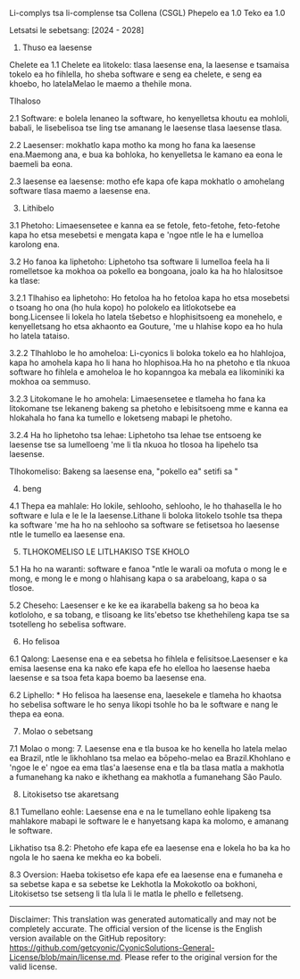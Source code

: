 Li-complys tsa li-complense tsa Collena (CSGL)
Phepelo ea 1.0 Teko ea 1.0

Letsatsi le sebetsang: [2024 - 2028]

1. Thuso ea laesense

Chelete ea 1.1 Chelete ea litokelo: tlasa laesense ena, la laesense e tsamaisa tokelo ea ho fihlella, ho sheba software e seng ea chelete, e seng ea khoebo, ho latelaMelao le maemo a thehile mona.

Tlhaloso

2.1 Software: e bolela lenaneo la software, ho kenyelletsa khoutu ea mohloli, babali, le lisebelisoa tse ling tse amanang le laesense tlasa laesense tlasa.

2.2 Laesenser: mokhatlo kapa motho ka mong ho fana ka laesense ena.Maemong ana, e bua ka bohloka, ho kenyelletsa le kamano ea eona le baemeli ba eona.

2.3 laesense ea laesense: motho efe kapa ofe kapa mokhatlo o amohelang software tlasa maemo a laesense ena.

3. Lithibelo

3.1 Phetoho: Limaesensetee e kanna ea se fetole, feto-fetohe, feto-fetohe kapa ho etsa mesebetsi e mengata kapa e 'ngoe ntle le ha e lumelloa karolong ena.

3.2 Ho fanoa ka liphetoho: Liphetoho tsa software li lumelloa feela ha li romelletsoe ka mokhoa oa pokello ea bongoana, joalo ka ha ho hlalositsoe ka tlase:

3.2.1 Tlhahiso ea liphetoho: Ho fetoloa ha ho fetoloa kapa ho etsa mosebetsi o tsoang ho ona (ho hula kopo) ho polokelo ea litlokotsebe ea bong.Licensee li lokela ho latela tšebetso e hlophisitsoeng ea monehelo, e kenyelletsang ho etsa akhaonto ea Gouture, 'me u hlahise kopo ea ho hula ho latela tataiso.

3.2.2 Tlhahlobo le ho amoheloa: Li-cyonics li boloka tokelo ea ho hlahlojoa, kapa ho amohela kapa ho li hana ho hlophisoa.Ha ho na phetoho e tla nkuoa software ho fihlela e amoheloa le ho kopanngoa ka mebala ea likominiki ka mokhoa oa semmuso.

3.2.3 Litokomane le ho amohela: Limaesensetee e tlameha ho fana ka litokomane tse lekaneng bakeng sa phetoho e lebisitsoeng mme e kanna ea hlokahala ho fana ka tumello e loketseng mabapi le phetoho.

3.2.4 Ha ho liphetoho tsa lehae: Liphetoho tsa lehae tse entsoeng ke laesense tse sa lumelloeng 'me li tla nkuoa ho tlosoa ha lipehelo tsa laesense.

Tlhokomeliso: Bakeng sa laesense ena, "pokello ea" setifi sa "

4. beng

4.1 Thepa ea mahlale: Ho lokile, sehlooho, sehlooho, le ho thahasella le ho software e lula e le le la laesense.Lithane li boloka litokelo tsohle tsa thepa ka software 'me ha ho na sehlooho sa software se fetisetsoa ho laesense ntle le tumello ea laesense ena.

5. TLHOKOMELISO LE LITLHAKISO TSE KHOLO

5.1 Ha ho na waranti: software e fanoa "ntle le warali oa mofuta o mong le e mong, e mong le e mong o hlahisang kapa o sa arabeloang, kapa o sa tlosoe.

5.2 Cheseho: Laesenser e ke ke ea ikarabella bakeng sa ho beoa ka kotloloho, e sa tobang, e tlisoang ke lits'ebetso tse khethehileng kapa tse sa tsotelleng ho sebelisa software.

6. Ho felisoa

6.1 Qalong: Laesense ena e ea sebetsa ho fihlela e felisitsoe.Laesenser e ka emisa laesense ena ka nako efe kapa efe ho elelloa ho laesense haeba laesense e sa tsoa feta kapa boemo ba laesense ena.

6.2 Liphello: * Ho felisoa ha laesense ena, laesekele e tlameha ho khaotsa ho sebelisa software le ho senya likopi tsohle ho ba le software e nang le thepa ea eona.

7. Molao o sebetsang

7.1 Molao o mong: 7. Laesense ena e tla busoa ke ho kenella ho latela melao ea Brazil, ntle le likhohlano tsa melao ea bōpeho-melao ea Brazil.Khohlano e 'ngoe le e' ngoe ea ema tlas'a laesense ena e tla ba tlasa matla a makhotla a fumanehang ka nako e ikhethang ea makhotla a fumanehang São Paulo.

8. Litokisetso tse akaretsang

8.1 Tumellano eohle: Laesense ena e na le tumellano eohle lipakeng tsa mahlakore mabapi le software le e hanyetsang kapa ka molomo, e amanang le software.

Likhatiso tsa 8.2: Phetoho efe kapa efe ea laesense ena e lokela ho ba ka ho ngola le ho saena ke mekha eo ka bobeli.

8.3 Oversion: Haeba tokisetso efe kapa efe ea laesense ena e fumaneha e sa sebetse kapa e sa sebetse ke Lekhotla la Mokokotlo oa bokhoni, Litokisetso tse setseng li tla lula li le matla le phello e felletseng.

---
Disclaimer: This translation was generated automatically and may not be completely accurate. The official version of the license is the English version available on the GitHub repository: https://github.com/getcyonic/CyonicSolutions-General-License/blob/main/license.md. Please refer to the original version for the valid license.